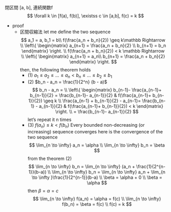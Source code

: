 閉区間 [a, b], 連続関数f
$$ \forall k \in [f(a), f(b)], \existss c \in [a,b], f(c) = k $$
- proof
    - 区間収縮法
        let me define the two sequence
        $$ a_1 = a, b_1 = b\\ f(\frac{a_n + b_n}{2}) \geq k\mathbb Rightarrow \\ \left\{ \begin{matrix} a_{n+1} = \frac{a_n + b_n}{2} \\ b_{n+1} = b_n \end{matrix} \right. \\ f(\frac{a_n + b_n}{2}) < k \mathbb Rightarrow \\ \left\{ \begin{matrix} a_{n+1} = a_n\\ b_{n+1} = \frac{a_n + b_n}{2} \end{matrix} \right. $$
        then, the following theorem holds
        - (1) $a_1 \leq a_2 \leq ... \leq a_n < b_n \leq ... \leq b_2 \leq b_1$
        - (2) $b_n - a_n = \frac{1}{2^n} (b - a)$
            $$ b_n - a_n = \\ \left\{ \begin{matrix} b_{n-1}- \frac{a_{n-1}+ b_{n-1}}{2} = \frac{b_{n-1}- a_{n-1}}{2} & f(\frac{a_{n-1}+ b_{n-1}}{2}) \geq k \\ \frac{a_{n-1} + b_{n-1}}{2} - a_{n-1}= \frac{b_{n-1} - a_{n-1}}{2} & f(\frac{a_{n-1}+ b_{n-1}}{2}) < k \end{matrix} \right. \\ = \frac{b_{n-1}- a_{n-1}}{2} $$
            let’s repeat it n times
        - (3) $f(a_n) \leq k < f(b_n)$
        Every bounded non-decreasing (or increasing) sequence converges
        here is the convergence of the two sequence
        $$ \lim_{n \to \infty} a_n = \alpha \\ \lim_{n \to \infty} b_n = \beta
        $$
        from the theorem (2)
        $$ \lim_{n \to \infty} b_n = \lim_{n \to \infty} (a_n + \frac{1}{2^{n-1}}(b-a)) \\ \lim_{n \to \infty} b_n = \lim_{n \to \infty} a_n + \lim_{n \to \infty }\frac{1}{2^{n-1}}(b-a) \\ \beta = \alpha + 0 \\ \beta = \alpha $$
        then $\beta = \alpha = c$
        $$ \lim_{n \to \infty} f(a_n) = \alpha = f(c) \\ \lim_{n \to \infty} f(b_n) = \beta = f(c) \\ f(c) = k $$